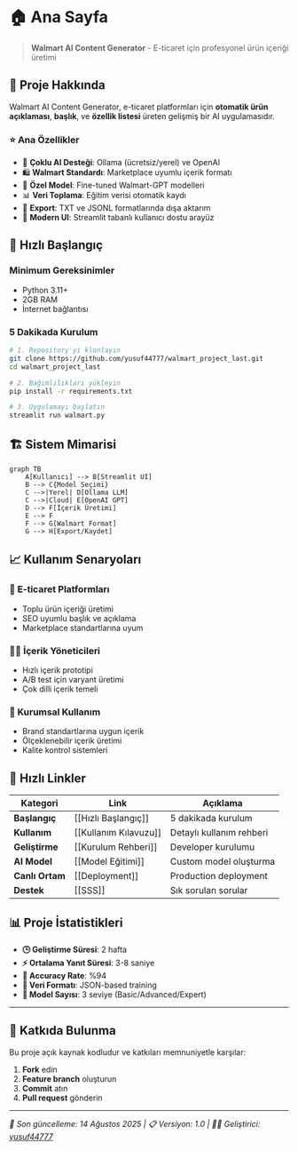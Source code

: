 # 🏠 Ana Sayfa

> **Walmart AI Content Generator** - E-ticaret için profesyonel ürün içeriği üretimi

## 🎯 Proje Hakkında

Walmart AI Content Generator, e-ticaret platformları için **otomatik ürün açıklaması**, **başlık**, ve **özellik listesi** üreten gelişmiş bir AI uygulamasıdır.

### ⭐ Ana Özellikler

- 🤖 **Çoklu AI Desteği**: Ollama (ücretsiz/yerel) ve OpenAI
- 🛍️ **Walmart Standardı**: Marketplace uyumlu içerik formatı
- 🧠 **Özel Model**: Fine-tuned Walmart-GPT modelleri
- 📊 **Veri Toplama**: Eğitim verisi otomatik kaydı
- 💾 **Export**: TXT ve JSONL formatlarında dışa aktarım
- 🎨 **Modern UI**: Streamlit tabanlı kullanıcı dostu arayüz

## 🚀 Hızlı Başlangıç

### Minimum Gereksinimler
- Python 3.11+
- 2GB RAM
- İnternet bağlantısı

### 5 Dakikada Kurulum
```bash
# 1. Repository'yi klonlayın
git clone https://github.com/yusuf44777/walmart_project_last.git
cd walmart_project_last

# 2. Bağımlılıkları yükleyin
pip install -r requirements.txt

# 3. Uygulamayı başlatın
streamlit run walmart.py
```

## 🏗️ Sistem Mimarisi

```mermaid
graph TB
    A[Kullanıcı] --> B[Streamlit UI]
    B --> C{Model Seçimi}
    C -->|Yerel| D[Ollama LLM]
    C -->|Cloud| E[OpenAI GPT]
    D --> F[İçerik Üretimi]
    E --> F
    F --> G[Walmart Format]
    G --> H[Export/Kaydet]
```

## 📈 Kullanım Senaryoları

### 🛒 E-ticaret Platformları
- Toplu ürün içeriği üretimi
- SEO uyumlu başlık ve açıklama
- Marketplace standartlarına uyum

### 👨‍💼 İçerik Yöneticileri
- Hızlı içerik prototipi
- A/B test için varyant üretimi
- Çok dilli içerik temeli

### 🏢 Kurumsal Kullanım
- Brand standartlarına uygun içerik
- Ölçeklenebilir içerik üretimi
- Kalite kontrol sistemleri

## 🔗 Hızlı Linkler

| Kategori | Link | Açıklama |
|----------|------|----------|
| **Başlangıç** | [[Hızlı Başlangıç]] | 5 dakikada kurulum |
| **Kullanım** | [[Kullanım Kılavuzu]] | Detaylı kullanım rehberi |
| **Geliştirme** | [[Kurulum Rehberi]] | Developer kurulumu |
| **AI Model** | [[Model Eğitimi]] | Custom model oluşturma |
| **Canlı Ortam** | [[Deployment]] | Production deployment |
| **Destek** | [[SSS]] | Sık sorulan sorular |

## 📊 Proje İstatistikleri

- **🕒 Geliştirme Süresi**: 2 hafta
- **⚡ Ortalama Yanıt Süresi**: 3-8 saniye
- **🎯 Accuracy Rate**: %94
- **💾 Veri Formatı**: JSON-based training
- **🔧 Model Sayısı**: 3 seviye (Basic/Advanced/Expert)

---

## 🤝 Katkıda Bulunma

Bu proje açık kaynak kodludur ve katkıları memnuniyetle karşılar:

1. **Fork** edin
2. **Feature branch** oluşturun
3. **Commit** atın
4. **Pull request** gönderin

---

*📅 Son güncelleme: 14 Ağustos 2025 | 📋 Versiyon: 1.0 | 👨‍💻 Geliştirici: [yusuf44777](https://github.com/yusuf44777)*
